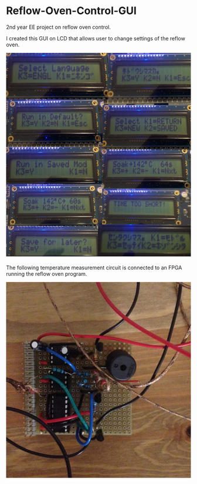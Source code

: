 # Reflow-Oven-Control-GUI
2nd year EE project on reflow oven control.

I created this GUI on LCD that allows user to change settings of the reflow oven.

![alt tag](https://github.com/akigumo/Reflow-Oven-Control-GUI/blob/master/LCD_figure.jpg)

The following temperature measurement circuit is connected to an FPGA running the reflow oven program.

![alt tag](https://github.com/akigumo/Reflow-Oven-Control-GUI/blob/master/Circuit.jpg)
